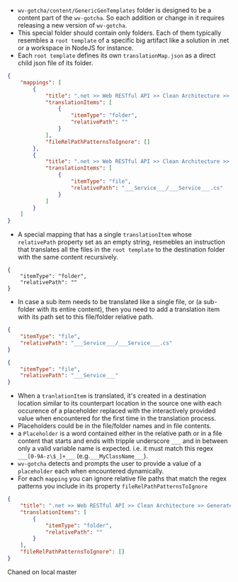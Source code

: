 * `wv-gotcha/content/GenericGenTemplates` folder is designed to be a content part of the `wv-gotcha`. So each addition or change in it requires releasing a new version of `wv-gotcha`.
* This special folder should contain only folders. Each of them typically resembles a `root template` of a specific big artifact like a solution in .net or a workspace in NodeJS for instance.
* Each `root template` defines its own `translationMap.json` as a direct child json file of its folder. 
```json
{
    "mappings": [
        {
            "title": ".net >> Web RESTful API >> Clean Architecture >> Generate Full Solution",
            "translationItems": [
                {
                    "itemType": "folder",
                    "relativePath": ""
                }
            ],
            "fileRelPathPatternsToIgnore": []
        },
        {
            "title": ".net >> Web RESTful API >> Clean Architecture >> Add Service",
            "translationItems": [
                {
                    "itemType": "file",
                    "relativePath": "___Service___/___Service___.cs"
                }
            ]
        }
    ]
}
```
* A special mapping that has a single `translationItem` whose `relativePath` property set as an empty string, resmebles an instruction that translates all the files in the `root template` to the destination folder with the same content recursively.
```
{
    "itemType": "folder",
    "relativePath": ""
}
```
* In case a sub item needs to be translated like a single file, or (a sub-folder with its entire content), then you need to add a translation item with its path set to this file/folder relative path.
```json
{
    "itemType": "file",
    "relativePath": "___Service___/___Service___.cs"
}
```
```json
{
    "itemType": "file",
    "relativePath": "___Service___"
}
```
* When a `tranlationItem` is translated, it's created in a destination location similar to its counterpart location in the source one with each occurence of a placeholder replaced with the interactively provided value when encountered for the first time in the translation process.
* Placeholders could be in the file/folder names and in file contents.
* a `Placeholder` is a word contained either in the relative path or in a file content that starts and ends with tripple underscore `___` and in between only a valid variable name is expected. i.e. it must match this regex `___[0-9A-z\$_]+___` (e.g.`___MyClassName___`).
* `wv-gotcha` detects and prompts the user to provide a value of a `placeholder` each when encountered dynamically.
* For each `mapping` you can ignore relative file paths that match the regex patterns you include in its property `fileRelPathPatternsToIgnore`
```json
{
    "title": ".net >> Web RESTful API >> Clean Architecture >> Generate Full Solution",
    "translationItems": [
        {
            "itemType": "folder",
            "relativePath": ""
        }
    ],
    "fileRelPathPatternsToIgnore": []
}
```
Chaned on local master